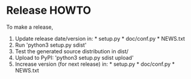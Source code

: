 
Release HOWTO
=============

To make a release, 

  1) Update release date/version in:
    * setup.py
    * doc/conf.py
    * NEWS.txt 
  2) Run 'python3 setup.py sdist'
  3) Test the generated source distribution in dist/
  4) Upload to PyPI: 'python3 setup.py sdist upload'
  5) Increase version (for next release) in:
    * setup.py
    * doc/conf.py
    * NEWS.txt 

